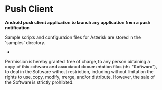 Push Client
==========
**Android push client application to launch any application from a push notification**

Sample scripts and configuration files for Asterisk are stored in the 'samples' directory.

-
Permission is hereby granted, free of charge, to any person obtaining a copy of this software and associated documentation files (the "Software"), to deal in the Software without restriction, including without limitation the rights to use, copy, modify, merge, and/or distribute. However, the sale of the Software is strictly prohibited.
